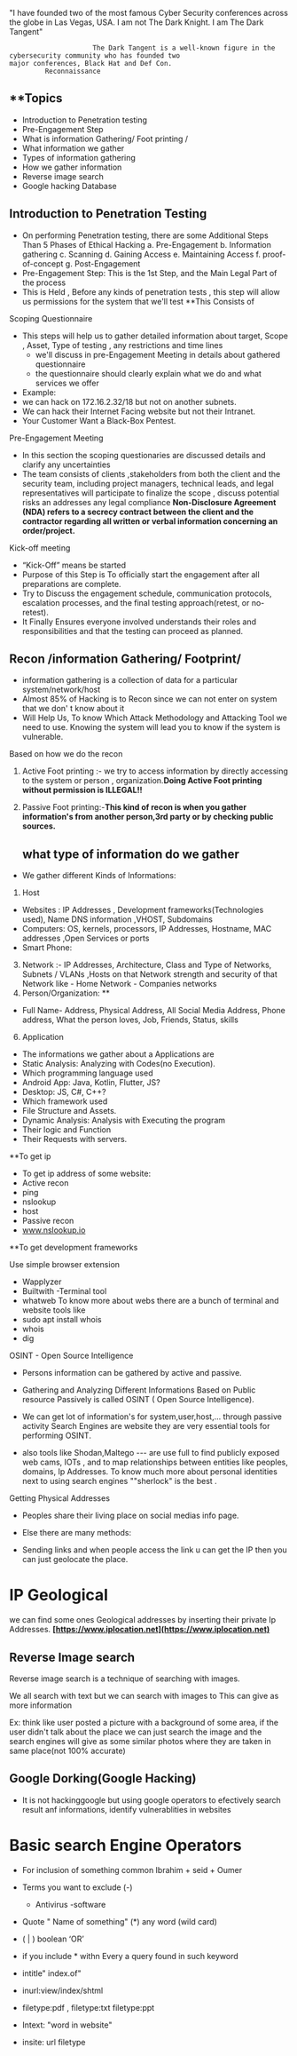 "I have founded two of the most famous Cyber Security conferences across the globe in Las Vegas, USA. I am not The Dark Knight. I am The Dark Tangent"  

                         The Dark Tangent is a well-known figure in the                                             cybersecurity community who has founded two                                          major conferences, Black Hat and Def Con.
             Reconnaissance
## **Topics

- Introduction to Penetration testing 
- Pre-Engagement Step
- What is information Gathering/ Foot printing /
- What information we gather
- Types of information gathering
- How we gather information
- Reverse image search
- Google hacking Database



## Introduction to Penetration Testing

- On performing Penetration testing, there are some Additional Steps Than 5 Phases of Ethical Hacking
     a. Pre-Engagement
     b. Information gathering
     c. Scanning
     d. Gaining Access
     e. Maintaining Access
     f. proof-of-concept
     g. Post-Engagement
 - Pre-Engagement Step: This is the 1st Step, and the Main Legal Part of the process
 - This is Held , Before any kinds of penetration tests , this step will allow us permissions for the system that we'll test
 **This Consists of
 
Scoping Questionnaire
- This steps will help us to gather detailed information about target, Scope , Asset, Type of testing , any restrictions and time lines
  - we'll discuss in pre-Engagement Meeting in details about gathered questionnaire
  - the questionnaire should clearly explain what we do and what services we offer
- Example: 
- we can hack on 172.16.2.32/18 but not on another subnets.
- We can hack their Internet Facing website but not their Intranet.
- Your Customer Want a Black-Box Pentest.

Pre-Engagement Meeting
- In this section the scoping questionaries are discussed details and clarify any uncertainties
- The team consists of clients ,stakeholders from both the client and the security team, including project managers, technical leads, and legal representatives will participate to finalize the scope , discuss potential risks an addresses any legal compliance
**Non-Disclosure Agreement (NDA) refers to a secrecy contract between the client and the contractor regarding all written or verbal information concerning an order/project.**

Kick-off meeting

- “Kick-Off” means be started
- Purpose of this Step is To officially start the engagement after all preparations are complete.
- Try to Discuss the engagement schedule, communication protocols, escalation processes, and the final testing approach(retest, or no-retest).
- It Finally Ensures everyone involved understands their roles and responsibilities and that the testing can proceed as planned.
## Recon /information Gathering/ Footprint/

- information gathering is a collection of data for a particular system/network/host
- Almost 85% of Hacking is to Recon since we can not enter on system that we don' t know about it 
- Will Help Us, To know Which Attack Methodology and Attacking Tool we need to use.
Knowing the system will lead you to know if the system is vulnerable.

 Based on how we do the recon

1. Active Foot printing :- we try to access information by directly accessing to the system or person , organization.**Doing Active Foot printing without permission is ILLEGAL!!**

3. Passive Foot printing:-**This kind of recon is when you gather information's from another person,3rd party or by checking public sources.**

    ## what type of information do we gather
    
- We gather different Kinds of Informations:
1. Host
- Websites : IP Addresses , Development frameworks(Technologies used), Name DNS information ,VHOST, Subdomains
- Computers: OS, kernels, processors, IP Addresses, Hostname, MAC addresses ,Open Services or ports
- Smart Phone: 
3. Network :- IP Addresses, Architecture, Class and Type of Networks, Subnets / VLANs ,Hosts on that Network strength and security of that Network like
          - Home Network
        - Companies networks
5. Person/Organization: **
- Full Name- Address, Physical Address, All Social Media Address, Phone address, What the person loves, Job, Friends, Status, skills
6. Application
- The informations we gather about a Applications are
- Static Analysis: Analyzing with Codes(no Execution).
- Which programming language used
- Android App: Java, Kotlin, Flutter, JS?
- Desktop: JS, C#, C++?
- Which framework used
- File Structure and Assets.
- Dynamic Analysis: Analysis with Executing the program
- Their logic and Function 
- Their Requests with servers.

**To get ip

- To get ip address of some website:
- Active recon
- ping <website link>
- nslookup <website link> 
- host <website link>
- Passive recon
- www.nslookup.io

**To get development frameworks 

Use simple browser extension 
- Wapplyzer
- Builtwith
-Terminal tool
- whatweb
To know more about webs  there are a bunch of terminal and website tools like 
- sudo apt install whois
- whois
- dig

OSINT - Open Source Intelligence

- Persons information can be gathered by active and passive.
    
- Gathering and Analyzing Different Informations Based on Public resource Passively is called OSINT ( Open Source Intelligence).
- We can get lot of information's for system,user,host,... through passive activity
Search Engines are website they are very essential tools for performing OSINT.
- also tools like Shodan,Maltego --- are use full to find publicly exposed web cams, IOTs , and to map relationships between entities like peoples, domains, Ip Addresses.
To know much more about personal identities next to using search engines ""sherlock" is the best .

 Getting Physical Addresses
 - Peoples share their living place on social medias info page.
    
- Else there are many methods: 
    

- Sending links and when people access the link u can get the IP then you can just geolocate the place.

# IP Geological
we can find some ones Geological addresses by inserting their private Ip Addresses.
**[https://www.iplocation.net](https://www.iplocation.net)**


## Reverse Image search

Reverse image search is a technique of searching with images.

We all search with text but we can search with images to This can give as more information

Ex: think like user posted a picture with a background of some area, if the user didn't talk about the place we can just search the image and the search engines will give as some similar photos where they are taken in same place(not 100% accurate)


## Google Dorking(Google Hacking)

- It is not hackinggoogle but using google operators to efectively search result anf informations, identify vulnerablities in websites 





# Basic search Engine Operators

- For inclusion of something common 
   Ibrahim + seid + Oumer
- Terms you want to exclude (-)
    - Antivirus -software
- Quote
" Name  of something"
 (*) any word (wild card)
- ( | ) boolean ‘OR’
    
- if you include * withn Every a query found in such keyword
- intitle" index.of"
- inurl:view/index/shtml
- filetype:pdf , filetype:txt filetype:ppt
- Intext: "word in website"
- insite: url filetype
